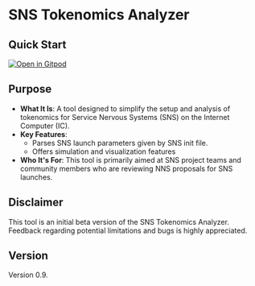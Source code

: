 # SNS Tokenomics Analyzer

## Quick Start

[![Open in Gitpod](https://gitpod.io/button/open-in-gitpod.svg)](https://gitpod.io/#https://github.com/domwoe/sns-tokenomics-analyzer)

## Purpose

- **What It Is**: A tool designed to simplify the setup and analysis of tokenomics for Service Nervous Systems (SNS) on the Internet Computer (IC).
- **Key Features**: 
  - Parses SNS launch parameters given by SNS init file. 
  - Offers simulation and visualization features
- **Who It's For**: This tool is primarily aimed at SNS project teams and community members who are reviewing NNS proposals for SNS launches.

## Disclaimer

This tool is an initial beta version of the SNS Tokenomics Analyzer. Feedback regarding potential limitations and bugs is highly appreciated.

## Version 
Version 0.9. 

